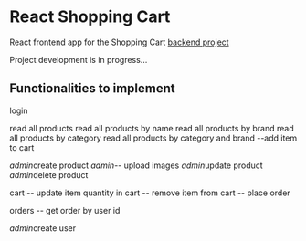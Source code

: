# React Shopping Cart

React frontend app for the Shopping Cart [backend project]("https://github.com/GhassanAlKaraan/springboot-shoppingcart")

Project development is in progress...

## Functionalities to implement

login

read all products
read all products by name
read all products by brand
read all products by category
read all products by category and brand
--add item to cart

*admin*create product
*admin*-- upload images
*admin*update product
*admin*delete product

cart
-- update item quantity in cart
-- remove item from cart
-- place order

orders
-- get order by user id

*admin*create user
